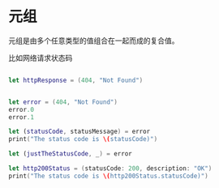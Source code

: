 # 元组

元组是由多个任意类型的值组合在一起而成的复合值。

比如网络请求状态码

``` swift

let httpResponse = (404, "Not Found")

```

``` swift

let error = (404, "Not Found")
error.0
error.1

let (statusCode, statusMessage) = error
print("The status code is \(statusCode)")

let (justTheStatusCode, _) = error

let http200Status = (statusCode: 200, description: "OK")
print("The status code is \(http200Status.statusCode)")


```